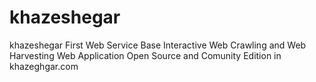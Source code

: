 khazeshegar
===========

khazeshegar
First Web Service Base Interactive Web Crawling  and Web Harvesting Web Application
Open Source and Comunity Edition in khazeghgar.com
